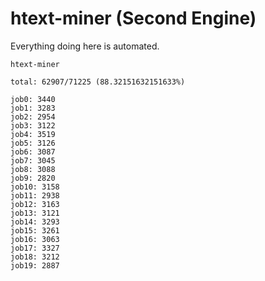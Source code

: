 # htext-miner (Second Engine)

Everything doing here is automated.

```
htext-miner

total: 62907/71225 (88.32151632151633%)

job0: 3440
job1: 3283
job2: 2954
job3: 3122
job4: 3519
job5: 3126
job6: 3087
job7: 3045
job8: 3088
job9: 2820
job10: 3158
job11: 2938
job12: 3163
job13: 3121
job14: 3293
job15: 3261
job16: 3063
job17: 3327
job18: 3212
job19: 2887
```